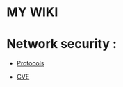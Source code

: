 # MY WIKI

# Network security :

* [Protocols](network_security/protocols.md)

* [CVE](network_security/cve.md)

  